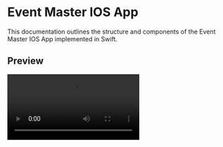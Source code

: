 # Event Master IOS App

This documentation outlines the structure and components of the Event Master IOS App implemented in Swift.

## Preview
<video src='https://youtube.com/shorts/rigvMbLewEw?feature=share'/>

## Login/Signup features
The `Authentication` system, including sign-up and login features, was developed using Firebase Authentication. The system also has requirements when it comes to validity of user's email and password including: correct email format, password has to be longer than 6 characters, no duplicate users or email allowed, etc.

`Login` session will also be saved. Meaning once a user log in, even after closing the app, the user will still stay logging in. 

## Homepage
